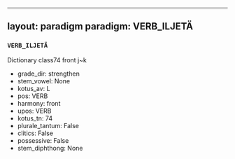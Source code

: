 
---
layout: paradigm
paradigm: VERB_ILJETÄ
---
### ` VERB_ILJETÄ `

Dictionary class74 front j~k 
* grade_dir: strengthen
* stem_vowel: None
* kotus_av: L
* pos: VERB
* harmony: front
* upos: VERB
* kotus_tn: 74
* plurale_tantum: False
* clitics: False
* possessive: False
* stem_diphthong: None
